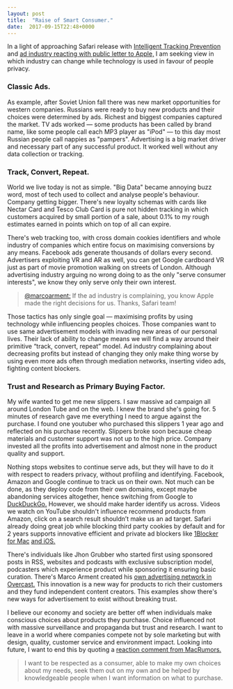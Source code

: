 ```yaml
---
layout: post
title:  "Raise of Smart Consumer."
date:  2017-09-15T22:48+0000
---
```


In a light of approaching Safari release with [Intelligent Tracking Prevention][1] and [ad industry reacting with public letter to Apple,][2] I am seeking view in which industry can change while technology is used in favour of people privacy.

### Classic Ads.
As example, after Soviet Union fall there was new market opportunities for western companies. Russians were ready to buy new products and their choices were determined by ads. Richest and biggest companies captured the market. TV ads worked — some products has been called by brand name, like some people call each MP3 player as "iPod" — to this day most Russian people call nappies as "pampers". Advertising is a big market driver and necessary part of any successful product. It worked well without any data collection or tracking.

### Track, Convert, Repeat.
World we live today is not as simple. "Big Data" became 
annoying buzz word, most of tech used to collect and analyse people's behaviour. Company getting bigger. There's new loyalty schemas with cards like Nectar Card and Tesco Club Card is pure not hidden tracking in which customers acquired by small portion of a sale, about 0.1% to my rough estimates earned in points which on top of all can expire.

There's web tracking too, with cross domain cookies identifiers and whole industry of companies which entire focus on maximising conversions by any means. Facebook ads generate thousands of dollars every second. Advertisers exploiting VR and AR as well, you can get Google cardboard VR just as part of movie promotion walking on streets of London. Although advertising industry arguing no wrong doing to as the only "serve consumer interests", we know they only serve only their own interest. 

> [@marcoarment:][3] If the ad industry is complaining, you know Apple made the right decisions for us. Thanks, Safari team!

Those tactics has only single goal — maximising profits by using technology while influencing peoples choices. Those companies want to use same advertisement models with invading new areas of our personal lives. Their lack of ability to change means we will find a way around their primitive “track, convert, repeat” model. Ad industry complaining about decreasing profits but instead of changing they only make thing worse by using even more ads often through mediation networks, inserting video ads, fighting content blockers.

### Trust and Research as Primary Buying Factor.
My wife wanted to get me new slippers. I saw massive ad campaign all around London Tube and on the web. I knew the brand she's going for. 5 minutes of research gave me everything I need to argue against the purchase. I found one youtuber who purchased this slippers 1 year ago and reflected on his purchase recently. Slippers broke soon because cheap materials and customer support was not up to the high price. Company invested all the profits into advertisement and almost none in the product quality and support.

Nothing stops websites to continue serve ads, but they will have to do it with respect to readers privacy, without profiling and identifying. Facebook, Amazon and Google continue to track us on their own. Not much can be done, as they deploy code from their own domains, except maybe abandoning services altogether, hence switching from Google to [DuckDuckGo.][4] However, we should make harder identify us across. Videos we watch on YouTube shouldn't influence recommend products from Amazon, click on a search result shouldn’t make us an ad target. Safari already doing great job while blocking third party cookies by default and for 2 years supports innovative efficient and private  ad blockers like [1Blocker for Mac][5] [and iOS.][6]

There's individuals like Jhon Grubber who started first using sponsored posts in RSS, websites and podcasts with exclusive subscription model, podcasters which experience product while sponsoring it ensuring basic curation. There's Marco Arment created his [own advertising network in Overcast.][7] This innovation is a new way for products to rich their customers and they fund independent content creators. This examples show there's new ways for advertisement to exist without breaking trust.

I believe our economy and society are better off when individuals make conscious choices about products they purchase. Choice influenced not with massive surveillance and propaganda but trust and research. I want to leave in a world where companies compete not by sole marketing but with design, quality,  customer service and environment impact. Looking into future, I want to end this by quoting a [reaction comment from MacRumors.][8]

> I want to be respected as a consumer, able to make my own choices about my needs, seek them out on my own and be helped by knowledgeable people when I want information on what to purchase. 


[1]:	https://webkit.org/blog/7675/intelligent-tracking-prevention/
[2]:	http://www.adweek.com/digital/qa-newyorker-com-editor-michael-luo-talks-readership-revenue-and-the-mooch/
[3]:	https://twitter.com/marcoarment/status/908764314231853056
[4]:	https://duckduckgo.com/
[5]:	https://itunes.apple.com/gb/app/1blocker-better-than-just-an-adblock/id1107421413?mt=12&uo=4&at=1010l4GJ
[6]:	https://itunes.apple.com/gb/app/1blocker/id1025729002?mt=8&uo=4&at=1010l4GJ
[7]:	https://overcast.fm/account/buy_ad
[8]:	https://forums.macrumors.com/posts/25034304